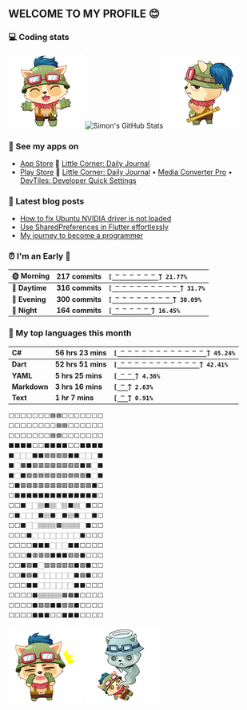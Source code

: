 ## WELCOME TO MY PROFILE 😊

### 💻 Coding stats

![](https://raw.githubusercontent.com/simonpham/simonpham/master/assets/images/5kiur.gif) ![Simon's GitHub Stats](https://github-readme-stats-obu2qdcs2.vercel.app/api?username=simonpham) ![](https://raw.githubusercontent.com/simonpham/simonpham/master/assets/images/6kiur.gif)

### 📱 See my apps on

- [App Store](https://apps.apple.com/ge/developer/cuong-pham/id1633011944) 🍎 [Little Corner: Daily Journal](https://apps.apple.com/ge/app/little-corner-daily-journal/id1633011942)
- [Play Store](https://play.google.com/store/apps/dev?id=8748015601074315583) 🤖 [Little Corner: Daily Journal](https://play.google.com/store/apps/details?id=com.github.simonpham.littlecorner) • [Media Converter Pro](https://play.google.com/store/apps/details?id=com.github.khangnt.mcp) • [DevTiles: Developer Quick Settings](https://play.google.com/store/apps/details?id=com.github.simonpham.devtiles)

### 📘 Latest blog posts

<!-- BLOG-POST-LIST:START -->
- [How to fix Ubuntu NVIDIA driver is not loaded](https://simondev.medium.com/how-to-fix-ubuntu-nvidia-driver-is-not-loaded-779713f94989?source=rss-211d7b4ab874------2)
- [Use SharedPreferences in Flutter effortlessly](https://simondev.medium.com/use-sharedpreferences-in-flutter-effortlessly-835bba8f7418?source=rss-211d7b4ab874------2)
- [My journey to become a programmer](https://simondev.medium.com/my-journey-to-become-a-programmer-107bc14fd8e8?source=rss-211d7b4ab874------2)
<!-- BLOG-POST-LIST:END -->

<!--START_SECTION:waka-->
### ⏰ I'm an Early 🐤


|**🌞 Morning**|**217 commits**|**`[̲̅_̲̅_̲̅_̲̅_̲̅_̲̅_̲̅] 21.77%`**| 
|:-|:-|:-| 
|**🌆 Daytime**|**316 commits**|**`[̲̅_̲̅_̲̅_̲̅_̲̅_̲̅_̲̅_̲̅_̲̅_̲̅] 31.7%`**| 
|**🌃 Evening**|**300 commits**|**`[̲̅_̲̅_̲̅_̲̅_̲̅_̲̅_̲̅_̲̅_̲̅] 30.09%`**| 
|**🌙 Night**|**164 commits**|**`[̲̅_̲̅_̲̅_̲̅_̲̅_̲̅] 16.45%`**|



### 💬  My top languages this month 


|**C#**|**56 hrs 23 mins**|**`[̲̅_̲̅_̲̅_̲̅_̲̅_̲̅_̲̅_̲̅_̲̅_̲̅_̲̅_̲̅_̲̅] 45.24%`**| 
|:-|:-|:-| 
|**Dart**|**52 hrs 51 mins**|**`[̲̅_̲̅_̲̅_̲̅_̲̅_̲̅_̲̅_̲̅_̲̅_̲̅_̲̅_̲̅] 42.41%`**| 
|**YAML**|**5 hrs 25 mins**|**`[̲̅_̲̅_̲̅] 4.36%`**| 
|**Markdown**|**3 hrs 16 mins**|**`[̲̅_̲̅] 2.63%`**| 
|**Text**|**1 hr 7 mins**|**`[̲̅_̲̅] 0.91%`**|




<!--END_SECTION:waka-->

```
⬜⬜⬜⬜⬜⬜⬜🟦🟦⬜⬜⬜⬜⬜⬜⬜
⬜⬜⬜⬜⬜⬜⬜⬜🟦🟦⬜⬜⬜⬜⬜⬜
⬜⬜⬜⬜⬜⬜⬜🟦🟦⬜⬜⬜⬜⬜⬜⬜
⬛⬛⬛⬛⬜⬜⬛⬛⬛⬛⬜⬜⬛⬛⬛⬛
⬛🏻🏻🏻⬛⬛🟩🟩🟩🟩⬛⬛🏻🏻🏻⬛
⬛🏻🟫⬛🟩🟥🟥🟩🟩🟩🟥🟥⬛🟫🏻⬛
⬛🏻⬛🟩🟥🟦🟦🟥🟥🟥🟦🟦🟥⬛🏻⬛
⬜⬛🟩🟩🟥🟥🟥🟥🟩🟥🟥🟥🟥🟩⬛⬜
⬜⬛⬛⬛⬛⬛⬛⬛⬛⬛⬛⬛⬛⬛⬛⬜
⬜⬜⬛🏻🏻🏽⬛🏽🏻🏽⬛🏽🏻⬛⬜⬜
⬜⬛🏻🏻🏻⬛🏽⬛🏻⬛🏽⬛🏻🏻⬛⬜
⬜⬜⬛🏻🏻🏽🏽🏽🟫🏽🏽🏽🏻⬛⬜⬜
⬜⬜⬜⬛🏻🏻🏻🏻🏻🏻🏻🏻⬛⬜⬜⬜
⬜⬜⬜⬜⬛⬛⬛🏻🏻🏻⬛⬛⬜⬜⬜⬜
⬜⬜⬜⬛🟥🟥🟥⬛⬛⬛🟥🟥⬛⬜⬜⬜
⬜⬜⬛🟩⬛🏻🟥🟥🟥🟥🟥⬛🟩⬛⬜⬜
⬜⬜⬛🟩⬛🏻🏻🏻🏻🏻🏻⬛🟩⬛⬜⬜
⬜⬜⬜⬛⬛🏻🏻🏻🏻🏻🏻⬛⬛⬜⬜⬜
⬜⬜⬜⬜⬛🏽🏽🏽🏽🟫🟫⬛⬜⬜⬜⬜
⬜⬜⬜⬜⬛🟩🟩⬛⬛🟩🟩⬛⬜⬜⬜⬜
⬜⬜⬜⬜⬛⬛⬛⬜⬜⬛⬛⬛⬜⬜⬜⬜
```

![](https://raw.githubusercontent.com/simonpham/simonpham/master/assets/images/20kiur.gif) ![](https://raw.githubusercontent.com/simonpham/simonpham/master/assets/images/9kiur.gif)

